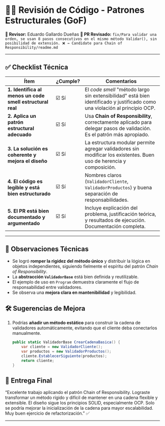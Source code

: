 # 🧑‍💻 Revisión de Código - Patrones Estructurales (GoF)

**👤 Revisor:** Eduardo Gallardo Dueñas 
**📌 PR Revisado:** `fix/Para validar una orden, se usan 8 pasos consecutivos en el mismo método Validar(), sin posibilidad de extensión. ❌ → Candidate para Chain of Responsibility/readme.md`  

---

## ✅ Checklist Técnica

| Ítem | ¿Cumple? | Comentarios |
|------|-----------|-------------|
| **1. Identifica al menos un code smell estructural real** | ☑️ Sí | El *code smell* "método largo sin extensibilidad" está bien identificado y justificado como una violación al principio OCP. |
| **2. Aplica un patrón estructural adecuado** | ☑️ Sí | Usa **Chain of Responsibility**, correctamente aplicado para delegar pasos de validación. Es el patrón más apropiado. |
| **3. La solución es coherente y mejora el diseño** | ☑️ Sí | La estructura modular permite agregar validadores sin modificar los existentes. Buen uso de herencia y composición. |
| **4. El código es legible y está bien estructurado** | ☑️ Sí | Nombres claros (`ValidadorCliente`, `ValidadorProductos`) y buena separación de responsabilidades. |
| **5. El PR está bien documentado y argumentado** | ☑️ Sí | Incluye explicación del problema, justificación teórica, y resultados de ejecución. Documentación completa. |

---

## 🧠 Observaciones Técnicas

- Se logró **romper la rigidez del método único** y distribuir la lógica en objetos independientes, siguiendo fielmente el espíritu del patrón *Chain of Responsibility*.  
- La **abstracción `ValidadorBase`** está bien definida y reutilizable.  
- El ejemplo de uso en `Program` demuestra claramente el flujo de responsabilidad entre validadores.  
- Se observa una **mejora clara en mantenibilidad** y legibilidad.


## 🛠️ Sugerencias de Mejora

1. Podrías **añadir un método estático** para construir la cadena de validadores automáticamente, evitando que el cliente deba conectarlos manualmente.  
   ```cs
   public static ValidadorBase CrearCadenaBasica() {
       var cliente = new ValidadorCliente();
       var productos = new ValidadorProductos();
       cliente.EstablecerSiguiente(productos);
       return cliente;
   }

## 🎯 Entrega Final

“Excelente trabajo aplicando el patrón Chain of Responsibility. Lograste transformar un método rígido y difícil de mantener en una cadena flexible y extensible. El diseño sigue los principios SOLID, especialmente OCP. Solo se podría mejorar la inicialización de la cadena para mayor escalabilidad. Muy buen ejercicio de refactorización.” ✅

---
